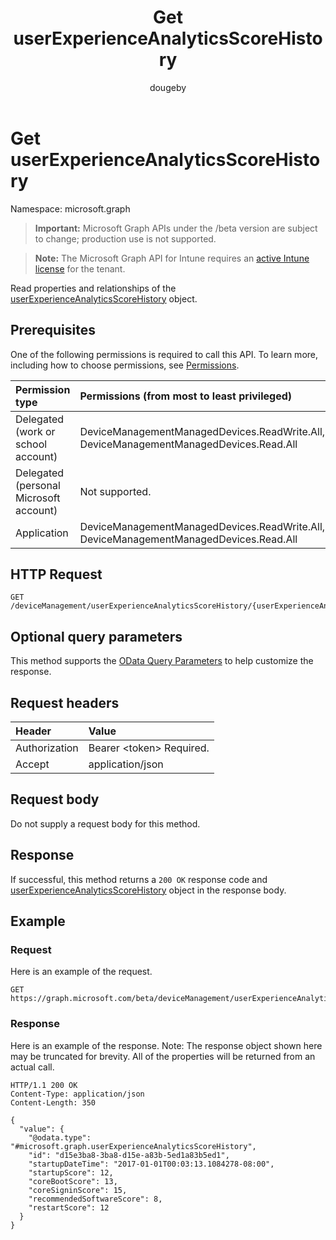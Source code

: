 ﻿---
title: "Get userExperienceAnalyticsScoreHistory"
description: "Read properties and relationships of the userExperienceAnalyticsScoreHistory object."
author: "dougeby"
localization_priority: Normal
ms.prod: "intune"
doc_type: apiPageType
---

# Get userExperienceAnalyticsScoreHistory

Namespace: microsoft.graph

> **Important:** Microsoft Graph APIs under the /beta version are subject to change; production use is not supported.

> **Note:** The Microsoft Graph API for Intune requires an [active Intune license](https://go.microsoft.com/fwlink/?linkid=839381) for the tenant.

Read properties and relationships of the [userExperienceAnalyticsScoreHistory](../resources/intune-devices-userexperienceanalyticsscorehistory.md) object.

## Prerequisites

One of the following permissions is required to call this API. To learn more, including how to choose permissions, see [Permissions](/graph/permissions-reference).

| Permission type                        | Permissions (from most to least privileged)                                           |
| :------------------------------------- | :------------------------------------------------------------------------------------ |
| Delegated (work or school account)     | DeviceManagementManagedDevices.ReadWrite.All, DeviceManagementManagedDevices.Read.All |
| Delegated (personal Microsoft account) | Not supported.                                                                        |
| Application                            | DeviceManagementManagedDevices.ReadWrite.All, DeviceManagementManagedDevices.Read.All |

## HTTP Request

<!-- {
  "blockType": "ignored"
}
-->

```http
GET /deviceManagement/userExperienceAnalyticsScoreHistory/{userExperienceAnalyticsScoreHistoryId}
```

## Optional query parameters

This method supports the [OData Query Parameters](/graph/query-parameters) to help customize the response.

## Request headers

| Header        | Value                          |
| :------------ | :----------------------------- |
| Authorization | Bearer &lt;token&gt; Required. |
| Accept        | application/json               |

## Request body

Do not supply a request body for this method.

## Response

If successful, this method returns a `200 OK` response code and [userExperienceAnalyticsScoreHistory](../resources/intune-devices-userexperienceanalyticsscorehistory.md) object in the response body.

## Example

### Request

Here is an example of the request.

```http
GET https://graph.microsoft.com/beta/deviceManagement/userExperienceAnalyticsScoreHistory/{userExperienceAnalyticsScoreHistoryId}
```

### Response

Here is an example of the response. Note: The response object shown here may be truncated for brevity. All of the properties will be returned from an actual call.

```http
HTTP/1.1 200 OK
Content-Type: application/json
Content-Length: 350

{
  "value": {
    "@odata.type": "#microsoft.graph.userExperienceAnalyticsScoreHistory",
    "id": "d15e3ba8-3ba8-d15e-a83b-5ed1a83b5ed1",
    "startupDateTime": "2017-01-01T00:03:13.1084278-08:00",
    "startupScore": 12,
    "coreBootScore": 13,
    "coreSigninScore": 15,
    "recommendedSoftwareScore": 8,
    "restartScore": 12
  }
}
```

